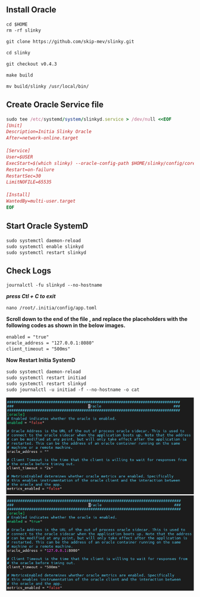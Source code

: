 ## Install Oracle


```
cd $HOME
rm -rf slinky
```
```
git clone https://github.com/skip-mev/slinky.git
```
```
cd slinky
```
```
git checkout v0.4.3
```
```
make build
```
```
mv build/slinky /usr/local/bin/
```

## Create Oracle Service file

```ruby
sudo tee /etc/systemd/system/slinkyd.service > /dev/null <<EOF
[Unit]
Description=Initia Slinky Oracle
After=network-online.target

[Service]
User=$USER
ExecStart=$(which slinky) --oracle-config-path $HOME/slinky/config/core/oracle.json --market-map-endpoint 127.0.0.1:15090
Restart=on-failure
RestartSec=30
LimitNOFILE=65535

[Install]
WantedBy=multi-user.target
EOF
```

## Start Oracle SystemD

```
sudo systemctl daemon-reload
sudo systemctl enable slinkyd
sudo systemctl restart slinkyd
```

## Check Logs 

```
journalctl -fu slinkyd --no-hostname
```
***press Ctl + C to exit***

```
nano /root/.initia/config/app.toml
```

**Scroll down to the end of the file , and replace the placeholders with the following codes as shown in the below images.**

```
enabled = "true"
oracle_address = "127.0.0.1:8080"
client_timeout = "500ms"
```

**Now Restart Initia SystemD**
```
sudo systemctl daemon-reload
sudo systemctl restart initiad
sudo systemctl restart slinkyd
sudo journalctl -u initiad -f --no-hostname -o cat
```

![Before](https://github.com/zhizhi1348/initia-validator/blob/main/331811143-a0d264ad-2f40-4ebc-bc9f-0920246a83b8.png)
![After](https://github.com/zhizhi1348/initia-validator/blob/main/331811146-d3e03408-011b-4580-9ddd-050c54bcfabd.png)

